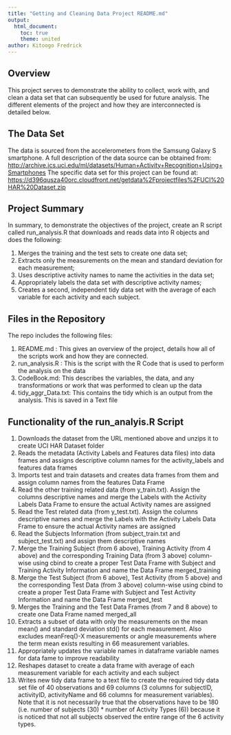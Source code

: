 ```yaml
---
title: "Getting and Cleaning Data Project README.md"
output:
  html_document:
    toc: true
    theme: united
author: Kitoogo Fredrick
---
```

## Overview
This project serves to demonstrate the ability to collect, work with, and clean a data set that can subsequently be used for future analysis. The different elements of the project and how they are interconnected is detailed below.

## The Data Set
The data is sourced from the accelerometers from the Samsung Galaxy S smartphone. A full description of the data source can be obtained from: http://archive.ics.uci.edu/ml/datasets/Human+Activity+Recognition+Using+Smartphones
The specific data set for this project can be found at: https://d396qusza40orc.cloudfront.net/getdata%2Fprojectfiles%2FUCI%20HAR%20Dataset.zip

## Project Summary
In summary, to demonstrate the objectives of the project, create an R script called run_analysis.R that downloads and reads data into R objects and does the following:

1. Merges the training and the test sets to create one data set;
2. Extracts only the measurements on the mean and standard deviation for each measurement;
3. Uses descriptive activity names to name the activities in the data set; 
4. Appropriately labels the data set with descriptive activity names; 
5. Creates a second, independent tidy data set with the average of each variable for each activity and each subject.

## Files in the Repository
The repo includes the following files: 

1. README.md : This gives an overview of the project, details how all of the scripts work and how they are connected.
2. run_analysis.R : This is the script with the R Code that is used to perform the analysis on the data
3. CodeBook.md: This describes the variables, the data, and any transformations or work that was performed to clean up the data
4. tidy_aggr_Data.txt: This contains the tidy which is an output from the analysis. This is saved in a Text file 

## Functionality of the run_analyis.R Script

1.	Downloads the dataset from the URL mentioned above and unzips it to create UCI HAR Dataset folder
2.	Reads the metadata (Activity Labels and Features data files) into data frames and assigns descriptive column names for the activity_labels and features data frames
3.	Imports test and train datasets and creates data frames from them and assign column names from the features Data Frame
4.	Read the other training related data (from y_train.txt).  Assign the columns descriptive names and merge the Labels with the Activity Labels Data Frame to ensure the actual Activity names are assigned
5.	Read the Test related data (from y_test.txt). Assign the columns descriptive names and merge the Labels with the Activity Labels Data Frame to ensure the actual Activity names are assigned
6.	Read the Subjects Information (from subject_train.txt and subject_test.txt) and assign them descriptive names
7.	Merge the Training Subject (from 6 above), Training Activity (from 4 above) and the corresponding Training Data (from 3 above) column-wise using cbind to create a proper Test Data Frame with Subject and Training Activity Information and name the Data Frame merged_training
8.	Merge the Test Subject (from 6 above), Test Activity (from 5 above) and the corresponding Test Data (from 3 above) column-wise using cbind to create a proper Test Data Frame with Subject and Test Activity Information and name the Data Frame merged_test
9.	Merges the Training and the Test Data Frames (from 7 and 8 above) to create one Data Frame named merged_all
10.	Extracts a subset of data with only the measurements on the mean mean() and standard deviation std() for each measurement. Also excludes meanFreq()-X measurements or angle measurements where the term mean exists resulting in 66 measurement variables.
11.	Appropriately updates the variable names in dataframe variable names for data fame to improve readability
12.	Reshapes dataset to create a data frame with average of each measurement variable for each activity and each subject
13.	Writes new tidy data frame to a text file to create the required tidy data set file of 40 observations and 69 columns (3 columns for subjectID, activityID, activityName and 66 columns for measurement variables). Note that it is not necessarily true that the observations have to be 180 (i.e. number of subjects (30) * number of Activity Types (6)) because it is noticed that not all subjects observed the entire range of the 6 activity types.





